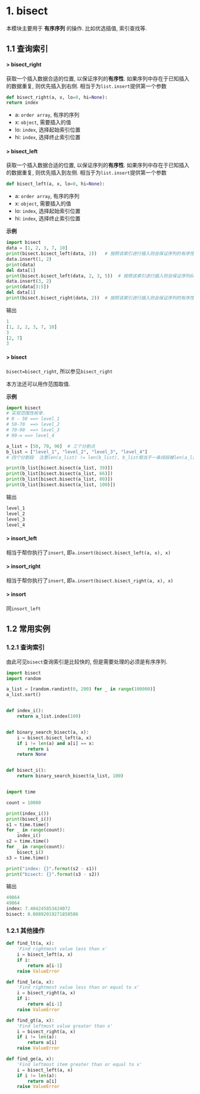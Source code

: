 # 1. bisect

本模块主要用于 **有序序列** 的操作. 比如优选插值, 索引查找等.

## 1.1 查询索引

#### > bisect_right

获取一个插入数据合适的位置, 以保证序列的**有序性**. 如果序列中存在于已知插入的数据重复, 则优先插入到右侧. 相当于为`list.insert`提供第一个参数

```python
def bisect_right(a, x, lo=0, hi=None):
return index
```

* a: `order array`, 有序的序列
* x: `object`, 需要插入的值
* lo: `index`, 选择起始索引位置
* hi: `index`, 选择终止索引位置

#### > bisect_left

获取一个插入数据合适的位置, 以保证序列的**有序性**. 如果序列中存在于已知插入的数据重复, 则优先插入到左侧. 相当于为`list.insert`提供第一个参数

```python
def bisect_left(a, x, lo=0, hi=None):
```

* a: `order array`, 有序的序列
* x: `object`, 需要插入的值
* lo: `index`, 选择起始索引位置
* hi: `index`, 选择终止索引位置

**示例**

```python
import bisect
data = [1, 2, 3, 7, 10]
print(bisect.bisect_left(data, 2))   # 按照该索引进行插入则会保证序列的有序性
data.insert(1, 2)
print(data)
del data[1]
print(bisect.bisect_left(data, 2, 3, 5))  # 按照该索引进行插入则会保证序列data[2:5]的有序性
data.insert(3, 2)
print(data[3:5])
del data[1]
print(bisect.bisect_right(data, 2))  # 按照该索引进行插入则会保证序列的有序性
```

输出

```python
1
[1, 2, 2, 3, 7, 10]
3
[2, 7]
3
```

#### > bisect

`bisect=bisect_right`, 所以参见`bisect_right`

本方法还可以用作范围取值.

**示例**

```python
import bisect
# 实现范围性枚举.
# 0 - 50 ==> level_1
# 50-70  ==> level_2
# 70-90  ==> level_3
# 90-∞ ==> level_4

a_list = [50, 70, 90]  # 三个分割点
b_list = ["level_1", "level_2", "level_3", "level_4"]  
# 四个分割段  注意len(a_list) != len(b_list), b_list相当于一条线段被len(a_list)分割后, 所对应的值

print(b_list[bisect.bisect(a_list, 39)])
print(b_list[bisect.bisect(a_list, 66)])
print(b_list[bisect.bisect(a_list, 80)])
print(b_list[bisect.bisect(a_list, 100)])
```

输出

```python
level_1
level_2
level_3
level_4
```

#### > insort_left

相当于帮你执行了`insert`, 即`a.insert(bisect.bisect_left(a, x), x)`

#### > insort_right

相当于帮你执行了`insert`, 即`a.insert(bisect.bisect_right(a, x), x)`

#### > insort

同`insort_left`

## 1.2 常用实例

### 1.2.1 查询索引

由此可见`bisect`查询索引是比较快的, 但是需要处理的必须是有序序列.

```python
import bisect
import random

a_list = [random.randint(0, 200) for _ in range(100000)]
a_list.sort()


def index_i():
    return a_list.index(100)


def binary_search_bisect(a, x):
    i = bisect.bisect_left(a, x)
    if i != len(a) and a[i] == x:
        return i
    return None


def bisect_i():
    return binary_search_bisect(a_list, 100)


import time

count = 10000

print(index_i())
print(bisect_i())
s1 = time.time()
for _ in range(count):
    index_i()
s2 = time.time()
for _ in range(count):
    bisect_i()
s3 = time.time()

print("index: {}".format(s2 - s1))
print("bisect: {}".format(s3 - s2))
```

输出

```python
49864
49864
index: 7.404245853424072
bisect: 0.00892019271850586
```

### 1.2.1 其他操作

```python
def find_lt(a, x):
    'Find rightmost value less than x'
    i = bisect_left(a, x)
    if i:
        return a[i-1]
    raise ValueError

def find_le(a, x):
    'Find rightmost value less than or equal to x'
    i = bisect_right(a, x)
    if i:
        return a[i-1]
    raise ValueError

def find_gt(a, x):
    'Find leftmost value greater than x'
    i = bisect_right(a, x)
    if i != len(a):
        return a[i]
    raise ValueError

def find_ge(a, x):
    'Find leftmost item greater than or equal to x'
    i = bisect_left(a, x)
    if i != len(a):
        return a[i]
    raise ValueError
```





